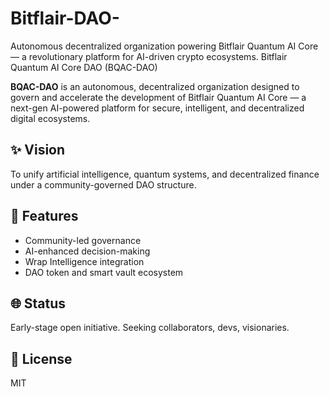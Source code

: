 # Bitflair-DAO-
Autonomous decentralized organization powering Bitflair Quantum AI Core — a revolutionary platform for AI-driven crypto ecosystems.
Bitflair Quantum AI Core DAO (BQAC-DAO)

**BQAC-DAO** is an autonomous, decentralized organization designed to govern and accelerate the development of Bitflair Quantum AI Core — a next-gen AI-powered platform for secure, intelligent, and decentralized digital ecosystems.

## ✨ Vision
To unify artificial intelligence, quantum systems, and decentralized finance under a community-governed DAO structure.

## 🚀 Features
- Community-led governance
- AI-enhanced decision-making
- Wrap Intelligence integration
- DAO token and smart vault ecosystem

## 🌐 Status
Early-stage open initiative. Seeking collaborators, devs, visionaries.

## 📜 License
MIT
